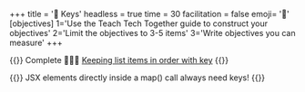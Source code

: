 +++
title = '🔑 Keys'
headless = true
time = 30
facilitation = false
emoji= '🧩'
[objectives]
    1='Use the Teach Tech Together guide to construct your objectives'
    2='Limit the objectives to 3-5 items'
    3='Write objectives you can measure'
+++

{{<note type="narrative" title="React Learn">}}
Complete 🧑🏾‍🎓 [Keeping list items in order with key](https://react.dev/learn/rendering-lists#keeping-list-items-in-order-with-key)
{{</note>}}

{{<note type="warning" title="Keys">}}
JSX elements directly inside a map() call always need keys!
{{</note>}}
